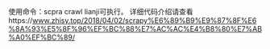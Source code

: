 使用命令：scpra crawl lianji可执行。
详细代码介绍请查看https://www.zhisy.top/2018/04/02/scrapy%E6%89%B9%E9%87%8F%E6%8A%93%E5%8F%96%EF%BC%88%E7%AC%AC%E4%B8%80%E7%AB%A0%EF%BC%89/
